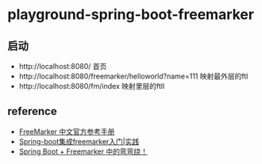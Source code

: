 # playground-spring-boot-freemarker

## 启动

- http://localhost:8080/  首页
- http://localhost:8080/freemarker/helloworld?name=111  映射最外层的ftl
- http://localhost:8080/fm/index   映射里层的ftll

## reference

- [FreeMarker 中文官方参考手册](http://freemarker.foofun.cn/toc.html)
- [Spring-boot集成freemarker入门|实践](https://www.jianshu.com/p/2473b8384147)
- [Spring Boot + Freemarker 中的弯弯绕！](https://zhuanlan.zhihu.com/p/338940851)